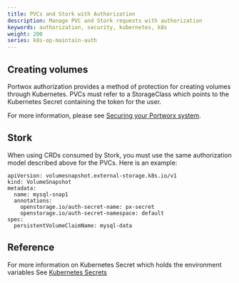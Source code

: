 ```yaml
---
title: PVCs and Stork with Authorization
description: Manage PVC and Stork requests with authorization
keywords: authorization, security, kubernetes, k8s
weight: 200
series: k8s-op-maintain-auth
---
```


## Creating volumes
Portwox authorization provides a method of protection for creating volumes
through Kubernetes. PVCs must refer to a StorageClass which points to the
Kubernetes Secret containing the token for the user.

For more information, please see [Securing your Portworx system](/cloud-references/security/).

## Stork
When using CRDs consumed by Stork, you must use the same authorization model
described above for the PVCs. Here is an example:

```text
apiVersion: volumesnapshot.external-storage.k8s.io/v1
kind: VolumeSnapshot
metadata:
  name: mysql-snap1
  annotations:
    openstorage.io/auth-secret-name: px-secret
    openstorage.io/auth-secret-namespace: default
spec:
  persistentVolumeClaimName: mysql-data
```

## Reference

For more information on Kubernetes Secret which holds the environment variables See [Kubernetes
Secrets](https://kubernetes.io/docs/tasks/inject-data-application/distribute-credentials-secure/#define-container-environment-variables-using-secret-data)
